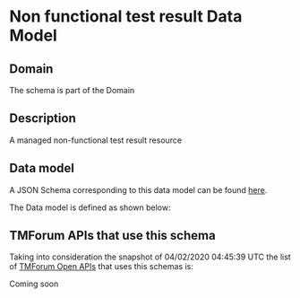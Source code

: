 # Non functional test result Data Model

## Domain

The  schema is part of the  Domain

## Description

A managed non-functional test result resource

## Data model

A JSON Schema corresponding to this data model can be found
[here](https://github.com/tmforum-rand/schemas/blob/candidates/Common/NonFunctionalTestResult.schema.json).

The Data model is defined as shown below:




## TMForum APIs that use this schema

Taking into consideration the snapshot of 04/02/2020 04:45:39 UTC the list of [TMForum Open APIs](https://www.tmforum.org/open-apis/) that uses this schemas is:

Coming soon